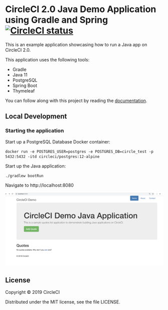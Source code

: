 # CircleCI 2.0 Java Demo Application using Gradle and Spring [![CircleCI status](https://circleci.com/gh/CircleCI-Public/circleci-demo-java-spring.svg "CircleCI status")](https://circleci.com/gh/CircleCI-Public/circleci-demo-java-spring)

This is an example application showcasing how to run a Java app on CircleCI 2.0.

This application uses the following tools: 

* Gradle
* Java 11
* PostgreSQL
* Spring Boot
* Thymeleaf

You can follow along with this project by reading the [documentation](https://circleci.com/docs/2.0/language-java/).

## Local Development

### Starting the application

Start up a PostgreSQL Database Docker container:

```
docker run -e POSTGRES_USER=postgres -e POSTGRES_DB=circle_test -p 5432:5432 -itd circleci/postgres:12-alpine
```

Start up the Java application:

```
./gradlew bootRun
```

Navigate to http://localhost:8080

![Screenshot of index page](assets/index.png?raw=true "Screenshot of index page")

## License

Copyright © 2019 CircleCI

Distributed under the MIT license, see the file LICENSE.